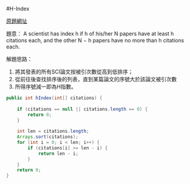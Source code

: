 #H-Index

[原題網址](https://leetcode.com/problems/h-index/)

題意：
A scientist has index h if h of his/her N papers have at least h citations each, and the other N − h papers have no more than h citations each.

解題思路：

1. 將其發表的所有SCI論文按被引次數從高到低排序；
2. 從前往後查找排序後的列表，直到某篇論文的序號大於該論文被引次數
3. 所得序號減一即為H指數。

```java
public int hIndex(int[] citations) {
    
    if (citations == null || citations.length == 0) {
        return 0;
    }
    
    int len = citations.length;
    Arrays.sort(citations);
    for (int i = 0; i < len; i++) {
        if (citations[i] >= len - i) {
            return len - i;
        }
    }
    return 0;
}
```
